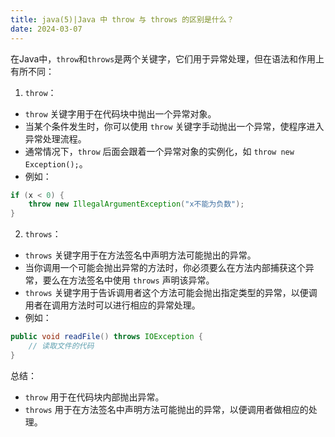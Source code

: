 ```yaml
---
title: java(5)|Java 中 throw 与 throws 的区别是什么？
date: 2024-03-07
---
```

在Java中，`throw`和`throws`是两个关键字，它们用于异常处理，但在语法和作用上有所不同：

1.  `throw`：
- `throw` 关键字用于在代码块中抛出一个异常对象。
- 当某个条件发生时，你可以使用 `throw` 关键字手动抛出一个异常，使程序进入异常处理流程。
- 通常情况下，`throw` 后面会跟着一个异常对象的实例化，如 `throw new Exception();`。
- 例如：
```java
if (x < 0) {
    throw new IllegalArgumentException("x不能为负数");
}
```


2.  `throws`：
- `throws` 关键字用于在方法签名中声明方法可能抛出的异常。
- 当你调用一个可能会抛出异常的方法时，你必须要么在方法内部捕获这个异常，要么在方法签名中使用 `throws` 声明该异常。
- `throws` 关键字用于告诉调用者这个方法可能会抛出指定类型的异常，以便调用者在调用方法时可以进行相应的异常处理。
- 例如：
```java
public void readFile() throws IOException {
    // 读取文件的代码
}
```

总结：

- `throw` 用于在代码块内部抛出异常。
- `throws` 用于在方法签名中声明方法可能抛出的异常，以便调用者做相应的处理。
